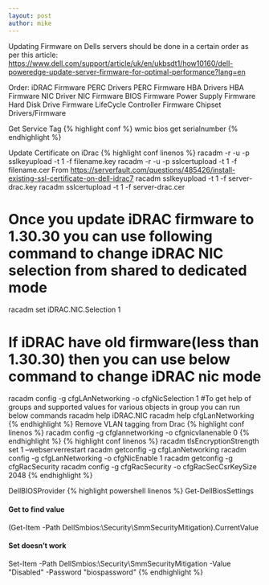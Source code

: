 ```yaml
---
layout: post
author: mike
---
```

Updating Firmware on Dells servers should be done in a certain order as per this article:
https://www.dell.com/support/article/uk/en/ukbsdt1/how10160/dell-poweredge-update-server-firmware-for-optimal-performance?lang=en

Order:
iDRAC Firmware
PERC Drivers
PERC Firmware
HBA Drivers
HBA Firmware
NIC Driver
NIC Firmware
BIOS Firmware
Power Supply Firmware
Hard Disk Drive Firmware
LifeCycle Controller Firmware
Chipset Drivers/Firmware

Get Service Tag
{% highlight conf  %}
wmic bios get serialnumber
{% endhighlight %}

Update Certificate on iDrac
{% highlight conf linenos %}
racadm -r <ip of idrac> -u <username> -p <password> sslkeyupload -t 1 -f filename.key
racadm -r <ip of idrac> -u <username> -p <password> sslcertupload -t 1 -f filename.cer
From <https://serverfault.com/questions/485426/install-existing-ssl-certificate-on-dell-idrac7>
racadm sslkeyupload -t 1 -f server-drac.key
racadm sslcertupload -t 1 -f server-drac.cer
# Once you update iDRAC firmware to 1.30.30 you can use following command to change iDRAC NIC selection from shared to dedicated mode
racadm set iDRAC.NIC.Selection 1
# If iDRAC have old firmware(less than 1.30.30) then you can use below command to change iDRAC nic mode
racadm config -g cfgLAnNetworking -o cfgNicSelection 1
#To get help of groups and supported values for various objects in group you can run below commands
racadm help iDRAC.NIC
racadm help cfgLanNetworking
{% endhighlight %}
Remove VLAN tagging from Drac
{% highlight conf linenos %}
racadm config -g cfglannetworking -o cfgnicvlanenable 0
{% endhighlight %}
{% highlight conf linenos %}
racadm tlsEncryptionStrength set 1 –webserverrestart
racadm getconfig -g cfgLanNetworking
racadm config -g cfgLanNetworking -o cfgNicEnable 1
racadm getconfig -g cfgRacSecurity
racadm config -g cfgRacSecurity -o cfgRacSecCsrKeySize 2048
{% endhighlight %}

DellBIOSProvider
{% highlight powershell linenos %}
Get-DellBiosSettings
#### Get to find value
(Get-Item -Path DellSmbios:\Security\SmmSecurityMitigation).CurrentValue
#### Set doesn’t work
Set-Item -Path DellSmbios:\Security\SmmSecurityMitigation -Value "Disabled" -Password "biospassword"
{% endhighlight %}
